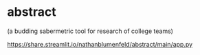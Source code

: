 # abstract
(a budding sabermetric tool for research of college teams)

https://share.streamlit.io/nathanblumenfeld/abstract/main/app.py

